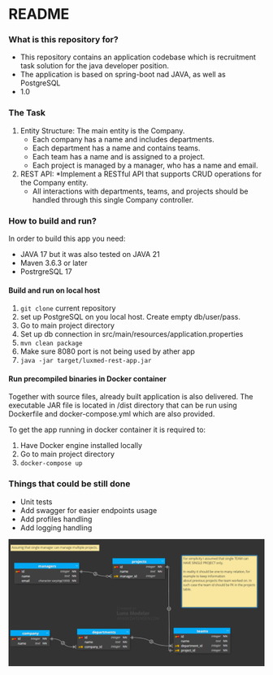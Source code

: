 # README #


### What is this repository for? ###

* This repository contains an application codebase which is recruitment task solution for the java developer position. 
* The application is based on spring-boot nad JAVA, as well as PostgreSQL
* 1.0
### The Task ###
1. Entity Structure: The main entity is the Company.
   * Each company has a name and includes departments.
   * Each department has a name and contains teams.
   * Each team has a name and is assigned to a project.
   *  Each project is managed by a manager, who has a name and email.
2. REST API:
   *Implement a RESTful API that supports CRUD operations for the Company entity.
   * All interactions with departments, teams, and projects should be handled through this
   single Company controller.


### How to build and run? ###

In order to build this app you need:
* JAVA 17 but it was also tested on JAVA 21
* Maven 3.6.3 or later 
* PostrgreSQL 17


#### Build and run on local host 
1. `git clone` current repository
2. set up PostgreSQL on you local host. Create empty db/user/pass.
3. Go to main project directory
4. Set up db connection in src/main/resources/application.properties
5. `mvn clean package`
6. Make sure 8080 port is not being used by ather app  
6. `java -jar target/luxmed-rest-app.jar`
#### Run precompiled binaries in Docker container
Together with source files, already built application is also delivered.
The executable JAR file is located in /dist directory that can be run using 
 Dockerfile and docker-compose.yml which are also provided.     

To get the app running in docker container it is required to:
1. Have Docker engine installed locally
2. Go to main project directory 
3. `docker-compose up`



### Things that could be still done  ###
* Unit tests
* Add swagger for easier endpoints usage
* Add profiles handling 
* Add logging handling

![ERD diagram](dbErd.png)


